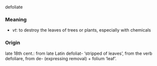 defoliate
### Meaning
+ _vt_: to destroy the leaves of trees or plants, especially with chemicals

### Origin

late 18th cent.: from late Latin defoliat- ‘stripped of leaves’, from the verb defoliare, from de- (expressing removal) + folium ‘leaf’.

